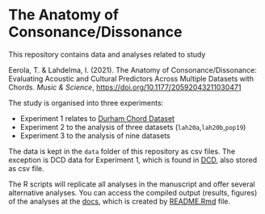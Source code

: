 # The Anatomy of Consonance/Dissonance

This repository contains data and analyses related to study

Eerola, T. & Lahdelma, I. (2021). The Anatomy of Consonance/Dissonance: Evaluating Acoustic and Cultural Predictors Across Multiple Datasets with Chords. _Music & Science_, https://doi.org/10.1177/20592043211030471


The study is organised into three experiments:

* Experiment 1 relates to [Durham Chord Dataset](https://github.com/tuomaseerola/DCD)
* Experiment 2 to the analysis of three datasets (`lah20a`,`lah20b`,`pop19`)
* Experiment 3 to the analysis of nine datasets

The data is kept in the `data` folder of this repository as csv files. The exception is DCD data for Experiment 1, which is found in [DCD](https://github.com/tuomaseerola/DCD), also stored as csv file. 

The R scripts will replicate all analyses in the manuscript and offer several alternative analyses. You can access the compiled output (results, figures) of the analyses at the [docs](https://tuomaseerola.github.io/anatomy-of-consonance/), which is created by [README.Rmd](README.Rmd) file.

